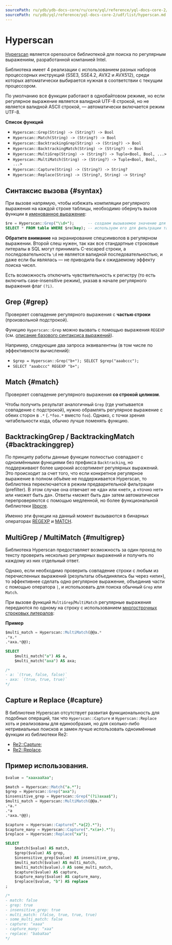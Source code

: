 ```yaml
---
sourcePath: ru/ydb/ydb-docs-core/ru/core/yql/reference/yql-docs-core-2/udf/list/hyperscan.md
sourcePath: ru/ydb/yql/reference/yql-docs-core-2/udf/list/hyperscan.md
---
```


# Hyperscan

[Hyperscan](https://www.hyperscan.io) является opensource библиотекой для поиска по регулярным выражениям, разработанной компанией Intel. 

Библиотека имеет 4 реализации с использованием разных наборов процессорных инструкций (SSE3, SSE4.2, AVX2 и AVX512), среди которых автоматически выбирается нужная в соответствии с текущим процессором.

По умолчанию все функции работают в однобайтовом режиме, но если регулярное выражение является валидной UTF-8 строкой, но не является валидной ASCII строкой, — автоматически включается режим UTF-8.

**Список функций**

* ```Hyperscan::Grep(String) -> (String?) -> Bool```
* ```Hyperscan::Match(String) -> (String?) -> Bool```
* ```Hyperscan::BacktrackingGrep(String) -> (String?) -> Bool```
* ```Hyperscan::BacktrackingMatch(String) -> (String?) -> Bool```
* ```Hyperscan::MultiGrep(String) -> (String?) -> Tuple<Bool, Bool, ...>```
* ```Hyperscan::MultiMatch(String) -> (String?) -> Tuple<Bool, Bool, ...>```
* ```Hyperscan::Capture(String) -> (String?) -> String?```
* ```Hyperscan::Replace(String) -> (String?, String) -> String?```

## Синтаксис вызова {#syntax}

При вызове напрямую, чтобы избежать компиляции регулярного выражения на каждой строке таблицы, необходимо обернуть вызов функции в [именованное выражение](../../syntax/expressions.md#named-nodes):

``` sql
$re = Hyperscan::Grep("\\d+");      -- создаем вызываемое значение для проверки конкретного регулярного выражения
SELECT * FROM table WHERE $re(key); -- используем его для фильтрации таблицы
```

**Обратите внимание** на экранирование спецсимволов в регулярном выражении. Второй слеш нужен, так как все стандартные строковые литералы в SQL могут принимать С-escaped строки, а последовательность `\d` не является валидной последовательностью, и даже если бы являлась — не приводила бы к ожидаемому эффекту поиска чисел.

Есть возможность отключить чувствительность к регистру (то есть включить case-insensitive режим), указав в начале регулярного выражения флаг `(?i)`.



## Grep {#grep}

Проверяет совпадение регулярного выражения с **частью строки** (произвольной подстрокой).

Функцию `Hyperscan::Grep` можно вызвать с помощью выражения `REGEXP` (см. [описание базового синтаксиса выражений](../../syntax/expressions.md#regexp)).

Например, следующие два запроса эквивалентны (в том числе по эффективности вычислений):

* ```$grep = Hyperscan::Grep("b+"); SELECT $grep("aaabccc");```
* ```SELECT "aaabccc" REGEXP "b+";```

## Match {#match}

Проверяет совпадение регулярного выражения **со строкой целиком**.

Чтобы получить результат аналогичный `Grep` (где учитывается совпадение с подстрокой), нужно обрамлять регулярное выражение с обеих сторон в `.*` (`.*foo.*` вместо `foo`). Однако, с точки зрения читабельности кода, обычно лучше поменять функцию.

## BacktrackingGrep / BacktrackingMatch {#backtrackinggrep}

По принципу работы данные функции полностью совпадают с одноимёнными функциями без префикса `Backtracking`, но поддерживают более широкий ассортимент регулярных выражений. Это происходит за счет того, что если конкретное регулярное выражение в полном объёме не поддерживается Hyperscan, то библиотека переключается в режим предварительной фильтрации (prefilter). В этом случае она отвечает не «да» или «нет», а «точно нет» или «может быть да». Ответы «может быть да» затем автоматически перепроверяются с помощью медленной, но более функциональной библиотеки [libpcre](https://www.pcre.org).

Именно эти функции на данный момент вызываются в бинарных операторах [REGEXP](../../syntax/expressions.md#regexp) и [MATCH](../../syntax/expressions.md#match).

## MultiGrep / MultiMatch {#multigrep}

Библиотека Hyperscan предоставляет возможность за один проход по тексту проверить несколько регулярных выражений и получить по каждому из них отдельный ответ.

Однако, если необходимо проверить совпадение строки с любым из перечисленных выражений (результаты объединялись бы через «или»), то эффективнее сделать одно регулярное выражение, объединив части с помощью оператора `|`, и использовать для поиска обычный `Grep` или `Match`.

При вызове функций `MultiGrep`/`MultiMatch` регулярные выражения передаются по одному на строку с использованием [многострочных строковых литералов](../../syntax/expressions.md#named-nodes):

**Пример**
``` sql
$multi_match = Hyperscan::MultiMatch(@@a.*
.*x.*
.*axa.*@@);

SELECT
    $multi_match("a") AS a,
    $multi_match("axa") AS axa;

/*
- a: `(true, false, false)`
- axa: `(true, true, true)`
*/
```

## Capture и Replace {#capture}

В библиотеке Hyperscan отсутствует развитая функциональность для подобных операций, так что `Hyperscan::Capture` и `Hyperscan::Replace` хоть и реализованы для единообразия, но для сколько-либо нетривиальных поисков и замен лучше использовать одноимённые функции из библиотеки Re2:

* [Re2::Capture](re2.md#capture);
* [Re2::Replace](re2.md#replace).


## Пример использования.
```sql
$value = "xaaxaaXaa";

$match = Hyperscan::Match("a.*");
$grep = Hyperscan::Grep("axa");
$insensitive_grep = Hyperscan::Grep("(?i)axaa$");
$multi_match = Hyperscan::MultiMatch(@@a.*
.*a.*
.*a
.*axa.*@@);

$capture = Hyperscan::Capture(".*a{2}.*");
$capture_many = Hyperscan::Capture(".*x(a+).*");
$replace = Hyperscan::Replace("xa");

SELECT
    $match($value) AS match,
    $grep($value) AS grep,
    $insensitive_grep($value) AS insensitive_grep,
    $multi_match($value) AS multi_match,
    $multi_match($value).0 AS some_multi_match,
    $capture($value) AS capture,
    $capture_many($value) AS capture_many,
    $replace($value, "b") AS replace
;

/*
- match: false
- grep: true
- insensitive_grep: true
- multi_match: (false, true, true, true)
- some_multi_match: false
- capture: "xaaa"
- capture_many: "xaa"
- replace: "babaXaa"
*/
```
